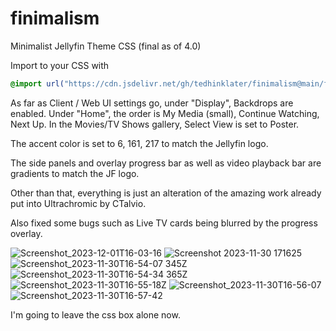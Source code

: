 # finimalism
Minimalist Jellyfin Theme CSS (final as of 4.0)

Import to your CSS with

```css
@import url("https://cdn.jsdelivr.net/gh/tedhinklater/finimalism@main/finimalism4.css");

```
As far as Client / Web UI settings go, under "Display", Backdrops are enabled. Under "Home", the order is My Media (small), Continue Watching, Next Up. In the Movies/TV Shows gallery, Select View is set to Poster.

The accent color is set to 6, 161, 217 to match the Jellyfin logo.

The side panels and overlay progress bar as well as video playback bar are gradients to match the JF logo.

Other than that, everything is just an alteration of the amazing work already put into Ultrachromic by CTalvio.

Also fixed some bugs such as Live TV cards being blurred by the progress overlay.

![Screenshot_2023-12-01T16-03-16](https://github.com/tedhinklater/finimalism/assets/66086488/352b4fd5-0a01-4b2e-b669-19a9e0b2592b)
![Screenshot 2023-11-30 171625](https://github.com/tedhinklater/finimalism/assets/66086488/f86a4008-45a4-4e9d-9933-ae758086f40e)
![Screenshot_2023-11-30T16-54-07 345Z](https://github.com/tedhinklater/finimalism/assets/66086488/457c6368-400b-4ad5-9b38-31a5d7c0fcff)
![Screenshot_2023-11-30T16-54-34 365Z](https://github.com/tedhinklater/finimalism/assets/66086488/7f0e0d74-7bf1-4d19-9006-bc8f76625994)
![Screenshot_2023-11-30T16-55-18Z](https://github.com/tedhinklater/finimalism/assets/66086488/5adc2a5d-e4b5-4a48-88f7-e079f0c086ba)
![Screenshot_2023-11-30T16-56-07](https://github.com/tedhinklater/finimalism/assets/66086488/560c5fdb-440d-4077-8016-c1d1793a8ca6)
![Screenshot_2023-11-30T16-57-42](https://github.com/tedhinklater/finimalism/assets/66086488/f881de92-e9d6-4426-96fc-15f781110d53)




I'm going to leave the css box alone now.


